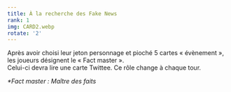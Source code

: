 ```yaml
---
title: À la recherche des Fake News
rank: 1
img: CARD2.webp
rotate: '2'
---
```


Après avoir choisi leur jeton personnage et pioché 5 cartes « évènement », les joueurs désignent le « Fact master ».  
Celui-ci devra lire une carte Twittee. Ce rôle change à chaque tour.  

_*Fact master : Maître des faits_

